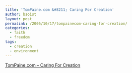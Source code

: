 ```yaml
---
title: 'TomPaine.com &#8211; Caring For Creation'
author: bsoist
layout: post
permalink: /2005/10/17/tompainecom-caring-for-creation/
categories:
  - faith
  - freedom
tags:
  - creation
  - environment
---
```

[TomPaine.com &#8211; Caring For Creation][1]

 [1]: http://www.tompaine.com/articles/20051007/caring_for_creation.php
